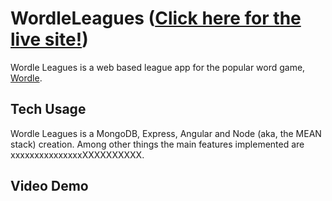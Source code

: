 # WordleLeagues (<a href="">Click here for the live site!</a>)

Wordle Leagues is a web based league app for the popular word game, <a href="https://www.nytimes.com/games/wordle/index.html">Wordle</a>.

## Tech Usage

Wordle Leagues is a MongoDB, Express, Angular and Node (aka, the MEAN stack) creation. Among other things the main features implemented are xxxxxxxxxxxxxxxXXXXXXXXXX.

## Video Demo
